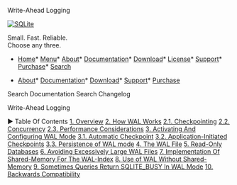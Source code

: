 




Write\-Ahead Logging




[![SQLite](images/sqlite370_banner.gif)](index.html)


Small. Fast. Reliable.  
Choose any three.


* [Home](index.html)* [Menu](javascript:void(0))* [About](about.html)* [Documentation](docs.html)* [Download](download.html)* [License](copyright.html)* [Support](support.html)* [Purchase](prosupport.html)* [Search](javascript:void(0))




* [About](about.html)* [Documentation](docs.html)* [Download](download.html)* [Support](support.html)* [Purchase](prosupport.html)






Search Documentation
Search Changelog










Write\-Ahead Logging


►
Table Of Contents
[1\. Overview](#overview)
[2\. How WAL Works](#how_wal_works)
[2\.1\. Checkpointing](#checkpointing)
[2\.2\. Concurrency](#concurrency)
[2\.3\. Performance Considerations](#performance_considerations)
[3\. Activating And Configuring WAL Mode](#activating_and_configuring_wal_mode)
[3\.1\. Automatic Checkpoint](#automatic_checkpoint)
[3\.2\. Application\-Initiated Checkpoints](#application_initiated_checkpoints)
[3\.3\. Persistence of WAL mode](#persistence_of_wal_mode)
[4\. The WAL File](#the_wal_file)
[5\. Read\-Only Databases](#read_only_databases)
[6\. Avoiding Excessively Large WAL Files](#avoiding_excessively_large_wal_files)
[7\. Implementation Of Shared\-Memory For The WAL\-Index](#implementation_of_shared_memory_for_the_wal_index)
[8\. Use of WAL Without Shared\-Memory](#use_of_wal_without_shared_memory)
[9\. Sometimes Queries Return SQLITE\_BUSY In WAL Mode](#sometimes_queries_return_sqlite_busy_in_wal_mode)
[10\. Backwards Compatibility](#backwards_compatibility)




